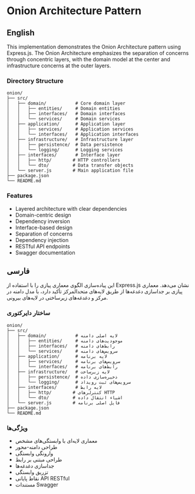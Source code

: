 # Onion Architecture Pattern

## English
This implementation demonstrates the Onion Architecture pattern using Express.js. The Onion Architecture emphasizes the separation of concerns through concentric layers, with the domain model at the center and infrastructure concerns at the outer layers.

### Directory Structure
```
onion/
├── src/
│   ├── domain/           # Core domain layer
│   │   ├── entities/     # Domain entities
│   │   ├── interfaces/   # Domain interfaces
│   │   └── services/     # Domain services
│   ├── application/      # Application layer
│   │   ├── services/     # Application services
│   │   └── interfaces/   # Application interfaces
│   ├── infrastructure/   # Infrastructure layer
│   │   ├── persistence/  # Data persistence
│   │   └── logging/      # Logging services
│   ├── interfaces/       # Interface layer
│   │   ├── http/        # HTTP controllers
│   │   └── dto/         # Data transfer objects
│   └── server.js        # Main application file
├── package.json
└── README.md
```

### Features
- Layered architecture with clear dependencies
- Domain-centric design
- Dependency inversion
- Interface-based design
- Separation of concerns
- Dependency injection
- RESTful API endpoints
- Swagger documentation

## فارسی
این پیاده‌سازی الگوی معماری پیازی را با استفاده از Express.js نشان می‌دهد. معماری پیازی بر جداسازی دغدغه‌ها از طریق لایه‌های متحدالمرکز تأکید دارد، با مدل دامنه در مرکز و دغدغه‌های زیرساختی در لایه‌های بیرونی.

### ساختار دایرکتوری
```
onion/
├── src/
│   ├── domain/           # لایه اصلی دامنه
│   │   ├── entities/     # موجودیت‌های دامنه
│   │   ├── interfaces/   # رابط‌های دامنه
│   │   └── services/     # سرویس‌های دامنه
│   ├── application/      # لایه برنامه
│   │   ├── services/     # سرویس‌های برنامه
│   │   └── interfaces/   # رابط‌های برنامه
│   ├── infrastructure/   # لایه زیرساخت
│   │   ├── persistence/  # ذخیره‌سازی داده
│   │   └── logging/      # سرویس‌های ثبت رویداد
│   ├── interfaces/       # لایه رابط
│   │   ├── http/        # کنترلرهای HTTP
│   │   └── dto/         # اشیاء انتقال داده
│   └── server.js        # فایل اصلی برنامه
├── package.json
└── README.md
```

### ویژگی‌ها
- معماری لایه‌ای با وابستگی‌های مشخص
- طراحی دامنه-محور
- وارونگی وابستگی
- طراحی مبتنی بر رابط
- جداسازی دغدغه‌ها
- تزریق وابستگی
- نقاط پایانی API RESTful
- مستندات Swagger 